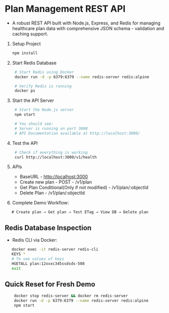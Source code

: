 # Plan Management REST API

- A robust REST API built with Node.js, Express, and Redis for managing healthcare plan data with comprehensive JSON schema - validation and caching support.

1. Setup Project

   ```bash
   npm install
   ```

2. Start Redis Database

   ```bash
    # Start Redis using Docker
    docker run -d -p 6379:6379 --name redis-server redis:alpine

    # Verify Redis is running
    docker ps
    ```

3. Start the API Server

   ```bash
    # Start the Node.js server
    npm start

    # You should see:
    # Server is running on port 3000
    # API Documentation available at http://localhost:3000/
   ```

4. Test the API

   ```bash
    # Check if everything is working
    curl http://localhost:3000/v1/health
    ```

5. APIs
   - BaseURL - <http://localhost:3000>
   - Create new plan - POST - /v1/plan
   - Get Plan Conditional(Only if not modified) - /v1/plan/:objectId
   - Delete Plan - /v1/plan/:objectId

6. Complete Demo Workflow:

```comment
   # Create plan → Get plan → Test ETag → View DB → Delete plan
```

## Redis Database Inspection

- Redis CLI via Docker:

```bash
   docker exec -it redis-server redis-cli
   KEYS *
   # To see values of keys
   HGETALL plan:12xvxc345ssdsds-508
   exit
```

## Quick Reset for Fresh Demo

```bash
    docker stop redis-server && docker rm redis-server
    docker run -d -p 6379:6379 --name redis-server redis:alpine
    npm start
```
